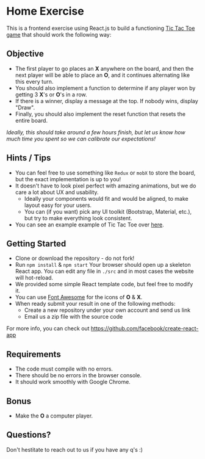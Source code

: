 # Home Exercise
This is a frontend exercise using React.js to build a functioning [Tic Tac Toe game](https://en.wikipedia.org/wiki/Tic-tac-toe) that should work the following way:

## Objective
- The first player to go places an **X** anywhere on the board, 
and then the next player will be able to place an **O**, 
and it continues alternating like this every turn. 
- You should also implement a function to determine if any player won by getting 3 **X**'s or **O**'s in a row. 
- If there is a winner, display a message at the top. If nobody wins, display "Draw". 
- Finally, you should also implement the reset function that resets the entire board.

_Ideally, this should take around a few hours finish, but let us know how much time you spent so we can calibrate our expectations!_

## Hints / Tips
- You can feel free to use something like `Redux` or `mobX` to store the board, but the exact implementation is up to you!
- It doesn't have to look pixel perfect with amazing animations, but we do care a lot about UX and usability.
  - Ideally your components would fit and would be aligned, to make layout easy for your users.
  - You can (if you want) pick any UI toolkit (Bootstrap, Material, etc.), but try to make everything look consistent.
- You can see an example example of Tic Tac Toe over [here](https://www.google.com/search?q=tic+tac+toe).

## Getting Started
- Clone or download the repository - do not fork!
- Run `npm install` & `npm start` Your browser should open up a skeleton React app. You can edit any file in `./src` and in most cases the website will hot-reload.
- We provided some simple React template code, but feel free to modify it.
- You can use [Font Awesome](https://fontawesome.com/) for the icons of **O** & **X**.
- When ready submit your result in one of the following methods:
  - Create a new repository under your own account and send us link
  - Email us a zip file with the source code

For more info, you can check out https://github.com/facebook/create-react-app

## Requirements
- The code must compile with no errors.
- There should be no errors in the browser console.
- It should work smoothly with Google Chrome.

## Bonus
- Make the **O** a computer player.

## Questions?

Don't hestitate to reach out to us if you have any q's :)
